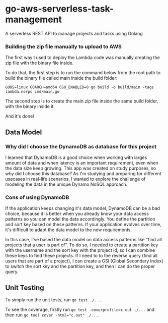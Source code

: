 # go-aws-serverless-task-management

A serverless REST API to manage projects and tasks using Golang

### Building the zip file manually to upload to AWS

The first way I used to deploy the Lambda code was manually creating the zip file with the binary file inside.

To do that, the first step is to run the command below from the root path to build the binary file called main inside the build folder:

`GOOS=linux GOARCH=amd64 CGO_ENABLED=0 go build -o build/main -tags lambda.norpc cmd/main.go`

The second step is to create the main.zip file inside the same build folder, with the binary inside it.

And it's done!

## Data Model

### Why did I choose the DynamoDB as database for this project

I learned that DynamoDB is a good choice when working with larges amount of data and when latency is an important requirement, even when the data size keep growing. This app was created on study purposes, so why did I choose this database? As I'm studying and preparing for different usecases in real-life scenarios, I wanted to explore the challenge of modeling the data in the unique Dynamo NoSQL approach.

### Cons of using DynamoDB

If the application keeps changing it's data model, DynamoDB can be a bad choice, because it is better when you already know your data access patterns so you can model the data accordingly. You define the partition and sort key based on these patterns. If your application evolves over time, it's difficult to adapt the data model to the new requirements.

In this case, I've based the data model on data access patterns like "find all projects that a user is part of". To do so, I needed to create a partition key with the username and the sort key with the project id, so I can combine these keys to find these projects. If I need to to the reverse query (find all users that are part of a project), I can create a GSI (Global Secondary Index) to switch the sort key and the partition key, and then I can do the proper query.

## Unit Testing

To simply run the unit tests, run `go test ./...`.

To see the coverage, firstly run `go test -coverprofile=c.out ./...` and then run `go tool cover -html="c.out" ./...`.
